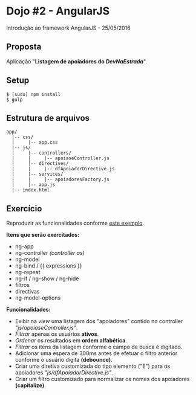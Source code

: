 # Dojo #2 - AngularJS

Introdução ao framework AngularJS - 25/05/2016


## Proposta

Aplicação "**Listagem de apoiadores do _DevNaEstrada_**".


## Setup

`$ [sudo] npm install`  
`$ gulp`


## Estrutura de arquivos

```
app/
  |-- css/
  |     |-- app.css
  |-- js/
  |     |-- controllers/
  |     |     |-- apoiaseController.js
  |     |-- directives/
  |     |     |-- dfApoiadorDirective.js
  |     |-- services/
  |     |     |-- apoiadoresFactory.js
  |     |-- app.js
  |-- index.html
```

## Exercício
Reproduzir as funcionalidades conforme [este exemplo](http://codepen.io/lnfnunes/full/YqBYpQ/).


**Itens que serão exercitados:**

* ng-app
* ng-controller _(controller as)_
* ng-model
* ng-bind / {{ expressions }}
* ng-repeat
* ng-if / ng-show / ng-hide
* filtros
* directivas
* ng-model-options


**Funcionalidades:**

* Exibir na _view_ uma listagem dos "apoiadores" contido no controller _"js/apoiaseController.js"_.
* _Filtrar_ apenas os usuários **ativos**.
* _Ordenar_ os resultados em **ordem alfabética**.
* _Filtrar_ os itens da listagem conforme o campo de busca é digitado.
* Adicionar uma espera de 300ms antes de efetuar o filtro anterior conforme o usuário digita **(debounce)**.
* Criar uma diretiva customizada do tipo elemento ("E") para os apoiadores _"js/dfApoiadorDirective.js"_.
* Criar um filtro customizado para normalizar os nomes dos apoiadores **(capitalize)**.
